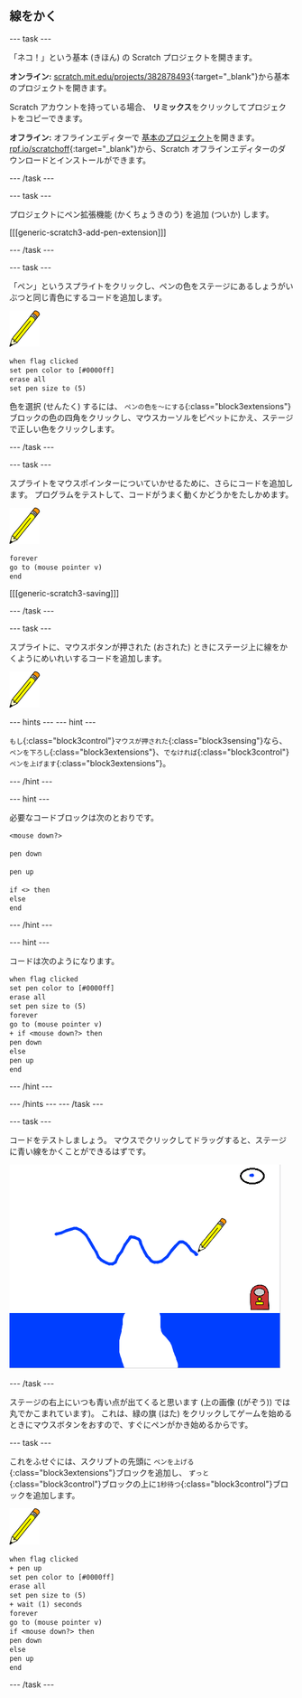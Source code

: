 ## 線をかく

--- task ---

「ネコ！」という基本 (きほん) の Scratch プロジェクトを開きます。

**オンライン:** [scratch.mit.edu/projects/382878493](https://scratch.mit.edu/projects/382878493){:target="_blank"}から基本のプロジェクトを開きます。

Scratch アカウントを持っている場合、 **リミックス**をクリックしてプロジェクトをコピーできます。

**オフライン:** オフラインエディターで [基本のプロジェクト](https://rpf.io/p/ja-JP/cats-go)を開きます。 [rpf.io/scratchoff](https://rpf.io/scratchoff){:target="_blank"}から、Scratch オフラインエディターのダウンロードとインストールができます。

--- /task ---

--- task ---

プロジェクトにペン拡張機能 (かくちょうきのう) を追加 (ついか) します。

[[[generic-scratch3-add-pen-extension]]]

--- /task ---

--- task ---

「ペン」というスプライトをクリックし、ペンの色をステージにあるしょうがいぶつと同じ青色にするコードを追加します。

![ペンスプライト](images/pen-sprite.png)

```blocks3
when flag clicked
set pen color to [#0000ff]
erase all
set pen size to (5)
```

色を選択 (せんたく) するには、 `ペンの色を〜にする`{:class="block3extensions"}ブロックの色の四角をクリックし、マウスカーソルをピペットにかえ、ステージで正しい色をクリックします。

--- /task ---

--- task ---

スプライトをマウスポインターについていかせるために、さらにコードを追加します。 プログラムをテストして、コードがうまく動くかどうかをたしかめます。

![ペンスプライト](images/pen-sprite.png)

```blocks3
forever
go to (mouse pointer v)
end
```

[[[generic-scratch3-saving]]]

--- /task ---

--- task ---

スプライトに、マウスボタンが押された (おされた) ときにステージ上に線をかくようにめいれいするコードを追加します。

![ペンスプライト](images/pen-sprite.png)

--- hints ---
 --- hint ---

`もし`{:class="block3control"}`マウスが押された`{:class="block3sensing"}なら、 `ペンを下ろし`{:class="block3extensions"}、`でなければ`{:class="block3control"}`ペンを上げます`{:class="block3extensions"}。

--- /hint ---

--- hint ---

必要なコードブロックは次のとおりです。

```blocks3
<mouse down?>

pen down

pen up

if <> then
else
end
```

--- /hint ---

--- hint ---

コードは次のようになります。

```blocks3
when flag clicked
set pen color to [#0000ff]
erase all
set pen size to (5)
forever
go to (mouse pointer v)
+ if <mouse down?> then
pen down
else
pen up
end
```

--- /hint ---

--- /hints --- --- /task ---

--- task ---

コードをテストしましょう。 マウスでクリックしてドラッグすると、ステージに青い線をかくことができるはずです。

![線をかく](images/draw-a-line.png)

--- /task ---

ステージの右上にいつも青い点が出てくると思います (上の画像 ((がぞう)) では丸でかこまれています)。 これは、緑の旗 (はた) をクリックしてゲームを始めるときにマウスボタンをおすので、すぐにペンがかき始めるからです。

--- task ---

これをふせぐには、スクリプトの先頭に `ペンを上げる`{:class="block3extensions"}ブロックを追加し、 `ずっと`{:class="block3control"}ブロックの上に`1秒待つ`{:class="block3control"}ブロックを追加します。

![ペンスプライト](images/pen-sprite.png)

```blocks3
when flag clicked
+ pen up
set pen color to [#0000ff]
erase all
set pen size to (5)
+ wait (1) seconds
forever
go to (mouse pointer v)
if <mouse down?> then
pen down
else
pen up
end
```

--- /task ---
